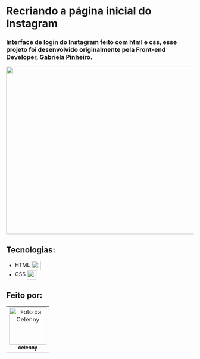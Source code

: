 # Recriando a página inicial do Instagram 
 ###  Interface de login do Instagram feito com html e css, esse projeto foi desenvolvido originalmente pela Front-end Developer, [Gabriela Pinheiro](https://github.com/SpruceGabriela).

<p align="center">
  <img width="700" height="450" src="https://user-images.githubusercontent.com/70456452/103835017-d6c2b100-5063-11eb-85a7-8c876c1615f7.png">
</p>

## Tecnologias:

- HTML <img align="center" height="25" src="https://cdn-icons-png.flaticon.com/512/732/732212.png">
- CSS <img align="center" height="25" src="https://cdn4.iconfinder.com/data/icons/iconsimple-programming/512/css-512.png">

## Feito por:
<table>
  <tr>
    <td align="center">
      <a href="#">
        <img src="https://avatars.githubusercontent.com/celenny" width="100px;" alt="Foto da Celenny"/><br>
        <sub>
          <b>celenny</b>
        </sub>
      </a>
    </td>
  </tr>
</table>
